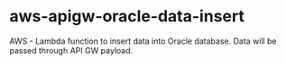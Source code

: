 # aws-apigw-oracle-data-insert
AWS - Lambda function to insert data into Oracle database. Data will be passed through API GW payload.
